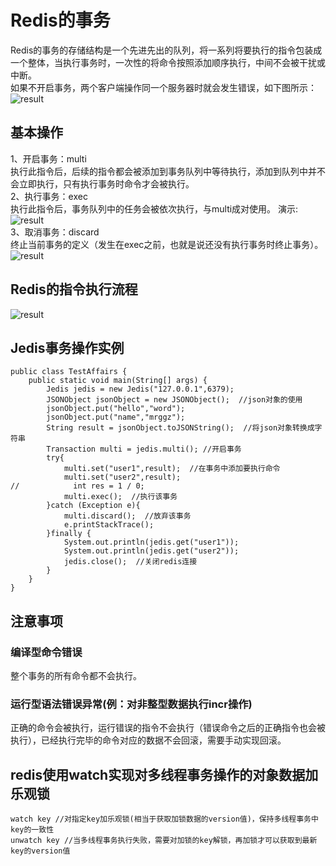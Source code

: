 # Redis的事务  
Redis的事务的存储结构是一个先进先出的队列，将一系列将要执行的指令包装成一个整体，当执行事务时，一次性的将命令按照添加顺序执行，中间不会被干扰或中断。  
如果不开启事务，两个客户端操作同一个服务器时就会发生错误，如下图所示：  
![result](https://static01.imgkr.com/temp/be0097d0899643a08217c414670c7d72.png)  
## 基本操作  
1、开启事务：multi  
执行此指令后，后续的指令都会被添加到事务队列中等待执行，添加到队列中并不会立即执行，只有执行事务时命令才会被执行。  
2、执行事务：exec  
执行此指令后，事务队列中的任务会被依次执行，与multi成对使用。
演示:  
![result](https://static01.imgkr.com/temp/ca3958742ef54c3999f5e674d7b083a5.png)  
3、取消事务：discard  
终止当前事务的定义（发生在exec之前，也就是说还没有执行事务时终止事务）。 
![result](https://static01.imgkr.com/temp/b55a5823a79a433f9d340d4abba1b0f7.png)  
## Redis的指令执行流程  
![result](https://static01.imgkr.com/temp/5098bd9f636144b88364b8a326058221.png)    
## Jedis事务操作实例  
```
public class TestAffairs {
    public static void main(String[] args) {
        Jedis jedis = new Jedis("127.0.0.1",6379);
        JSONObject jsonObject = new JSONObject();  //json对象的使用
        jsonObject.put("hello","word");
        jsonObject.put("name","mrggz");
        String result = jsonObject.toJSONString();  //将json对象转换成字符串
        Transaction multi = jedis.multi(); //开启事务
        try{
            multi.set("user1",result);  //在事务中添加要执行命令
            multi.set("user2",result);
//            int res = 1 / 0;
            multi.exec();  //执行该事务
        }catch (Exception e){
            multi.discard();  //放弃该事务
            e.printStackTrace();
        }finally {
            System.out.println(jedis.get("user1"));
            System.out.println(jedis.get("user2"));
            jedis.close();  //关闭redis连接
        }
    }
}
```
## 注意事项  
### 编译型命令错误  
整个事务的所有命令都不会执行。  
### 运行型语法错误异常(例：对非整型数据执行incr操作)  
正确的命令会被执行，运行错误的指令不会执行（错误命令之后的正确指令也会被执行），已经执行完毕的命令对应的数据不会回滚，需要手动实现回滚。    
## redis使用watch实现对多线程事务操作的对象数据加乐观锁   
```
watch key //对指定key加乐观锁(相当于获取加锁数据的version值)，保持多线程事务中key的一致性    
unwatch key //当多线程事务执行失败，需要对加锁的key解锁，再加锁才可以获取到最新key的version值
```  


